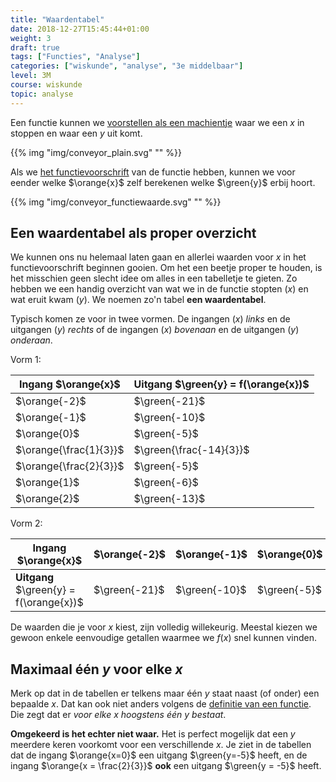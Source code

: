 ```yaml
---
title: "Waardentabel"
date: 2018-12-27T15:45:44+01:00
weight: 3
draft: true
tags: ["Functies", "Analyse"]
categories: ["wiskunde", "analyse", "3e middelbaar"]
level: 3M
course: wiskunde
topic: analyse
---
```

Een functie kunnen we [voorstellen als een machientje](../intro) waar we een
$x$ in stoppen en waar een $y$ uit komt.

{{% img "img/conveyor_plain.svg" "" %}}

Als we [het functievoorschrift](../voorschrift) van de functie hebben, kunnen
we voor eender welke $\orange{x}$ zelf berekenen welke $\green{y}$ erbij hoort.

{{% img "img/conveyor_functiewaarde.svg" "" %}}

## Een waardentabel als proper overzicht
We kunnen ons nu helemaal laten gaan en allerlei waarden voor $x$ in
het functievoorschrift beginnen gooien. Om het een beetje proper te
houden, is het misschien geen slecht idee om alles in een tabelletje te gieten.
Zo hebben we een handig overzicht van wat we in de functie stopten ($x$) en wat
eruit kwam ($y$). We noemen zo'n tabel **een waardentabel**.

Typisch komen ze voor in twee vormen. De ingangen ($x$) *links* en de uitgangen ($y$)
*rechts* of de ingangen ($x$) *bovenaan* en de uitgangen ($y$) *onderaan*. 

Vorm 1:

Ingang $\orange{x}$    | Uitgang $\green{y} = f(\orange{x})$
-----------------------|------------
$\orange{-2}$          |    $\green{-21}$
$\orange{-1}$          |    $\green{-10}$
$\orange{0}$           |    $\green{-5}$
$\orange{\frac{1}{3}}$ |    $\green{\frac{-14}{3}}$
$\orange{\frac{2}{3}}$ |    $\green{-5}$
$\orange{1}$           |    $\green{-6}$
$\orange{2}$           |    $\green{-13}$

Vorm 2:

Ingang $\orange{x}$                     | $\orange{-2}$     | $\orange{-1}$     | $\orange{0}$     | $\orange{\frac{1}{3}}$      | $\orange{\frac{2}{3}}$     | $\orange{1}$     | $\orange{2}$
----------------------------------------|-------------------|-------------------|------------------|-----------------------------|----------------------------|------------------|--------------
**Uitgang** $\green{y} = f(\orange{x})$ | $\green{-21}$     | $\green{-10}$     | $\green{-5}$     | $\green{\frac{-14}{3}}$     | $\green{-5}$               | $\green{-6}$     | $\green{-13}$

De waarden die je voor $x$ kiest, zijn volledig willekeurig. Meestal kiezen we
gewoon enkele eenvoudige getallen waarmee we $f(x)$ snel kunnen vinden.

## Maximaal één $y$ voor elke $x$
Merk op dat in de tabellen er telkens maar één $y$ staat naast (of onder) een
bepaalde $x$. Dat kan ook niet anders volgens de [definitie van een
functie](../intro#samengevat).  Die zegt dat er *voor elke $x$ hoogstens één
$y$ bestaat*.

**Omgekeerd is het echter niet waar.** Het is perfect mogelijk dat een $y$
meerdere keren voorkomt voor een verschillende $x$. Je ziet in de tabellen dat
de ingang $\orange{x=0}$ een uitgang $\green{y=-5}$ heeft, en de ingang
$\orange{x = \frac{2}{3}}$ **ook** een uitgang $\green{y = -5}$ heeft.
